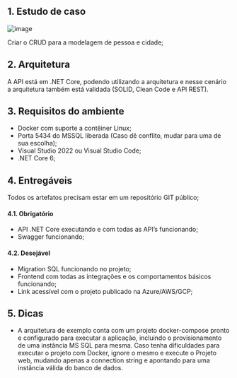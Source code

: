 ## 1. Estudo de caso

![image](https://user-images.githubusercontent.com/29407031/156945886-01367072-7991-4f13-b54a-f7be7812a393.png)

Criar o CRUD para a modelagem de pessoa e cidade;

## 2. Arquitetura

A API está em .NET Core, podendo utilizando a arquitetura e nesse cenário a arquitetura também está validada (SOLID, Clean Code e API REST).

## 3. Requisitos do ambiente

- Docker com suporte a contêiner Linux;
- Porta 5434 do MSSQL liberada (Caso dê conflito, mudar para uma de sua escolha);
- Visual Studio 2022 ou Visual Studio Code;
- .NET Core 6;

## 4. Entregáveis 

Todos os artefatos precisam estar em um repositório GIT público;

#### 4.1. Obrigatório

- API .NET Core executando e com todas as API’s funcionando;
- Swagger funcionando;

#### 4.2. Desejável

- Migration SQL funcionando no projeto;
- Frontend com todas as integrações e os comportamentos básicos funcionando;
- Link acessível com o projeto publicado na Azure/AWS/GCP;

## 5. Dicas

- A arquitetura de exemplo conta com um projeto docker-compose pronto e configurado para executar a aplicação, incluindo o provisionamento de uma instância MS SQL para mesma. Caso tenha dificuldades para executar o projeto com Docker, ignore o mesmo e execute o Projeto web, mudando apenas a connection string e apontando para uma instância válida do banco de dados.





